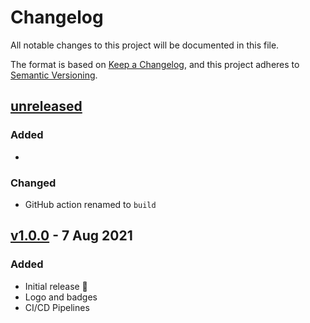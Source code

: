 # Changelog

All notable changes to this project will be documented in this file.

The format is based on [Keep a Changelog](https://keepachangelog.com/en/1.0.0/),
and this project adheres to [Semantic Versioning](https://semver.org/spec/v2.0.0.html).

## [unreleased]

### Added

-

### Changed

- GitHub action renamed to `build`

## [v1.0.0] - 7 Aug 2021

### Added

- Initial release 🎊
- Logo and badges
- CI/CD Pipelines

[unreleased]: https://github.com/ful1e5/Bibata-Zebra-Cursor/compare/v1.0.0...main
[v1.0.0]: https://github.com/ful1e5/Bibata-Zebra-Cursor/tree/v1.0.0
